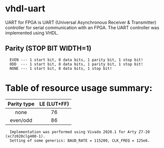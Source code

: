 # vhdl-uart
  UART for FPGA is UART (Universal Asynchronous Receiver & Transmitter) controller for serial communication with an FPGA. The UART controller was implemented using VHDL.

## Parity (STOP BIT WIDTH=1)
```
  EVEN --- 1 start bit, 8 data bits, 1 parity bit, 1 stop bit!
  ODD  --- 1 start bit, 8 data bits, 1 parity bit, 1 stop bit!
  NONE --- 1 start bit, 8 data bits, 1 stop bit!
```

# Table of resource usage summary:
  Parity type | LE (LUT+FF) |
  :---:|:---:|
  none        | 76 |
  even/odd    | 86 |
```
  Implementation was performed using Vivado 2020.1 for Arty Z7-20 (xc7z020clg400-1). 
  Setting of some generics: BAUD_RATE = 115200, CLK_FREQ = 125e6.
```


